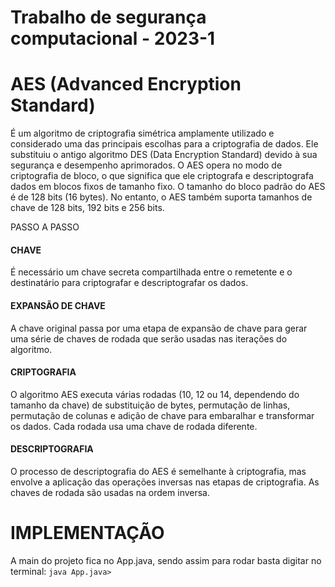 # Trabalho de segurança computacional - 2023-1

# AES (Advanced Encryption Standard)
É um algoritmo de criptografia simétrica amplamente utilizado e considerado uma das principais escolhas para a criptografia de dados. Ele substituiu o antigo algoritmo DES (Data Encryption Standard) devido à sua segurança e desempenho aprimorados.
O AES opera no modo de criptografia de bloco, o que significa que ele criptografa e descriptografa dados em blocos fixos de tamanho fixo. O tamanho do bloco padrão do AES é de 128 bits (16 bytes). No entanto, o AES também suporta tamanhos de chave de 128 bits, 192 bits e 256 bits.

PASSO A PASSO
#### CHAVE 
  É necessário um chave secreta compartilhada entre o remetente e o destinatário para criptografar e descriptografar os dados.

#### EXPANSÃO DE CHAVE
  A chave original passa por uma etapa de expansão de chave para gerar uma série de chaves de rodada que serão usadas nas iterações do algoritmo.

#### CRIPTOGRAFIA 
  O algoritmo AES executa várias rodadas (10, 12 ou 14, dependendo do tamanho da chave) de substituição de bytes, permutação de linhas, permutação de colunas e adição de chave para embaralhar e transformar os dados. Cada rodada usa uma chave de rodada diferente.

#### DESCRIPTOGRAFIA
  O processo de descriptografia do AES é semelhante à criptografia, mas envolve a aplicação das operações inversas nas etapas de criptografia. As chaves de rodada são usadas na ordem inversa.

# IMPLEMENTAÇÃO
A main do projeto fica no App.java, sendo assim para rodar basta digitar no terminal: `java App.java>`
